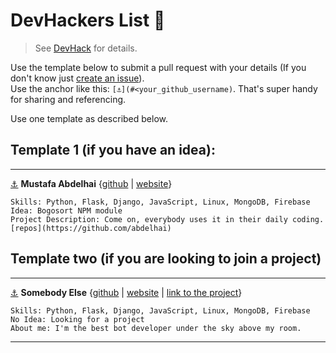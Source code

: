 # DevHackers List 🖖  
> See [DevHack](https://github.com/devolio-devchat/devhack) for details.  
  
Use the template below to submit a pull request with your details (If you don't know just [create an issue](https://github.com/devolio-devchat/devhackers/issues/new)).  
Use the anchor like this: `[⚓](#<your_github_username)`. That's super handy for sharing and referencing.  
  
Use one template as described below.  
## Template 1 (if you have an idea):

---

[⚓](#abdelhai) **Mustafa Abdelhai** {[github](https://github.com/abdelhai) | [website](https://devolio.net/mustafa)}  
```
Skills: Python, Flask, Django, JavaScript, Linux, MongoDB, Firebase
Idea: Bogosort NPM module
Project Description: Come on, everybody uses it in their daily coding. [repos](https://github.com/abdelhai)  
```  
## Template two (if you are looking to join a project)

---

[⚓](#abdelhai) **Somebody Else** {[github](https://github.com/abdelhai) | [website](https://devolio.net/mustafa) | [link to the project](https://devolio.net/mustafa)}  
```
Skills: Python, Flask, Django, JavaScript, Linux, MongoDB, Firebase
No Idea: Looking for a project
About me: I'm the best bot developer under the sky above my room. 
```  
---
